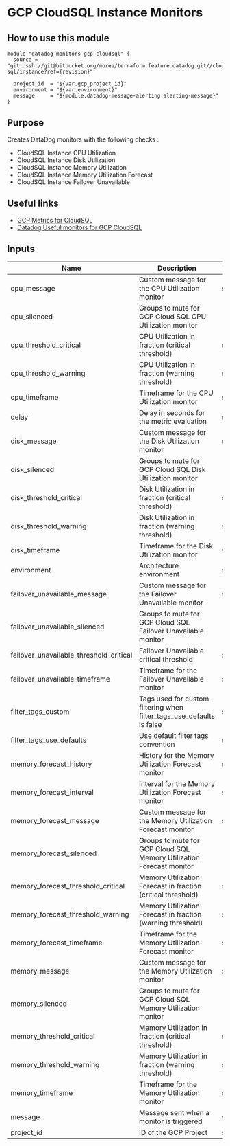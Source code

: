 GCP CloudSQL Instance Monitors
==============================

How to use this module
----------------------

```
module "datadog-monitors-gcp-cloudsql" {
  source = "git::ssh://git@bitbucket.org/morea/terraform.feature.datadog.git//cloud/gcp/clouds-sql/instance?ref={revision}"

  project_id  = "${var.gcp_project_id}"
  environment = "${var.environment}"
  message     = "${module.datadog-message-alerting.alerting-message}"
}

```

Purpose
-------
Creates DataDog monitors with the following checks :

* CloudSQL Instance CPU Utilization
* CloudSQL Instance Disk Utilization
* CloudSQL Instance Memory Utilization
* CloudSQL Instance Memory Utilization Forecast
* CloudSQL Instance Failover Unavailable

Useful links
------------

* [GCP Metrics for CloudSQL](https://cloud.google.com/monitoring/api/metrics_gcp#gcp-cloudsql)
* [Datadog Useful monitors for GCP CloudSQL](https://www.datadoghq.com/blog/monitor-google-cloud-sql/)

Inputs
------

| Name | Description | Type | Default | Required |
|------|-------------|:----:|:-----:|:-----:|
| cpu_message | Custom message for the CPU Utilization monitor | string | `` | no |
| cpu_silenced | Groups to mute for GCP Cloud SQL CPU Utilization monitor | map | `<map>` | no |
| cpu_threshold_critical | CPU Utilization in fraction (critical threshold) | string | `0.9` | no |
| cpu_threshold_warning | CPU Utilization in fraction (warning threshold) | string | `0.8` | no |
| cpu_timeframe | Timeframe for the CPU Utilization monitor | string | `last_30m` | no |
| delay | Delay in seconds for the metric evaluation | string | `900` | no |
| disk_message | Custom message for the Disk Utilization monitor | string | `` | no |
| disk_silenced | Groups to mute for GCP Cloud SQL Disk Utilization monitor | map | `<map>` | no |
| disk_threshold_critical | Disk Utilization in fraction (critical threshold) | string | `0.9` | no |
| disk_threshold_warning | Disk Utilization in fraction (warning threshold) | string | `0.8` | no |
| disk_timeframe | Timeframe for the Disk Utilization monitor | string | `last_5m` | no |
| environment | Architecture environment | string | - | yes |
| failover_unavailable_message | Custom message for the Failover Unavailable monitor | string | `` | no |
| failover_unavailable_silenced | Groups to mute for GCP Cloud SQL Failover Unavailable monitor | map | `<map>` | no |
| failover_unavailable_threshold_critical | Failover Unavailable critical threshold | string | `0` | no |
| failover_unavailable_timeframe | Timeframe for the Failover Unavailable monitor | string | `last_5m` | no |
| filter_tags_custom | Tags used for custom filtering when filter_tags_use_defaults is false | string | `*` | no |
| filter_tags_use_defaults | Use default filter tags convention | string | `true` | no |
| memory_forecast_history | History for the Memory Utilization Forecast monitor | string | `12h` | no |
| memory_forecast_interval | Interval for the Memory Utilization Forecast monitor | string | `30m` | no |
| memory_forecast_message | Custom message for the Memory Utilization Forecast monitor | string | `` | no |
| memory_forecast_silenced | Groups to mute for GCP Cloud SQL Memory Utilization Forecast monitor | map | `<map>` | no |
| memory_forecast_threshold_critical | Memory Utilization Forecast in fraction (critical threshold) | string | `0.9` | no |
| memory_forecast_threshold_warning | Memory Utilization Forecast in fraction (warning threshold) | string | `0.8` | no |
| memory_forecast_timeframe | Timeframe for the Memory Utilization Forecast monitor | string | `next_3d` | no |
| memory_message | Custom message for the Memory Utilization monitor | string | `` | no |
| memory_silenced | Groups to mute for GCP Cloud SQL Memory Utilization monitor | map | `<map>` | no |
| memory_threshold_critical | Memory Utilization in fraction (critical threshold) | string | `0.9` | no |
| memory_threshold_warning | Memory Utilization in fraction (warning threshold) | string | `0.8` | no |
| memory_timeframe | Timeframe for the Memory Utilization monitor | string | `last_5m` | no |
| message | Message sent when a monitor is triggered | string | - | yes |
| project_id | ID of the GCP Project | string | - | yes |

